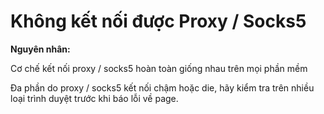 # Không kết nối được Proxy / Socks5

**Nguyên nhân:**

Cơ chế kết nối proxy / socks5 hoàn toàn giống nhau trên mọi phần mềm

Đa phần do proxy / socks5 kết nối chậm hoặc die, hãy kiểm tra trên nhiều loại trình duyệt trước khi báo lỗi về page.
